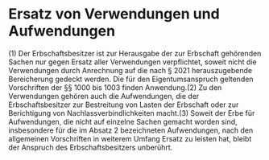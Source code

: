 # Ersatz von Verwendungen und Aufwendungen

(1) Der Erbschaftsbesitzer ist zur Herausgabe der zur Erbschaft gehörenden Sachen nur gegen Ersatz aller Verwendungen verpflichtet, soweit nicht die Verwendungen durch Anrechnung auf die nach § 2021 herauszugebende Bereicherung gedeckt werden. Die für den Eigentumsanspruch geltenden Vorschriften der §§ 1000 bis 1003 finden Anwendung.(2) Zu den Verwendungen gehören auch die Aufwendungen, die der Erbschaftsbesitzer zur Bestreitung von Lasten der Erbschaft oder zur Berichtigung von Nachlassverbindlichkeiten macht.(3) Soweit der Erbe für Aufwendungen, die nicht auf einzelne Sachen gemacht worden sind, insbesondere für die im Absatz 2 bezeichneten Aufwendungen, nach den allgemeinen Vorschriften in weiterem Umfang Ersatz zu leisten hat, bleibt der Anspruch des Erbschaftsbesitzers unberührt. 

